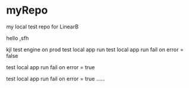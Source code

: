 # myRepo
my local test repo for LinearB

hello
,sfh

kjl
test engine on prod
test local app run
test local app run fail on error = false

test local app run fail on error = true

test local app run fail on error = true ......
